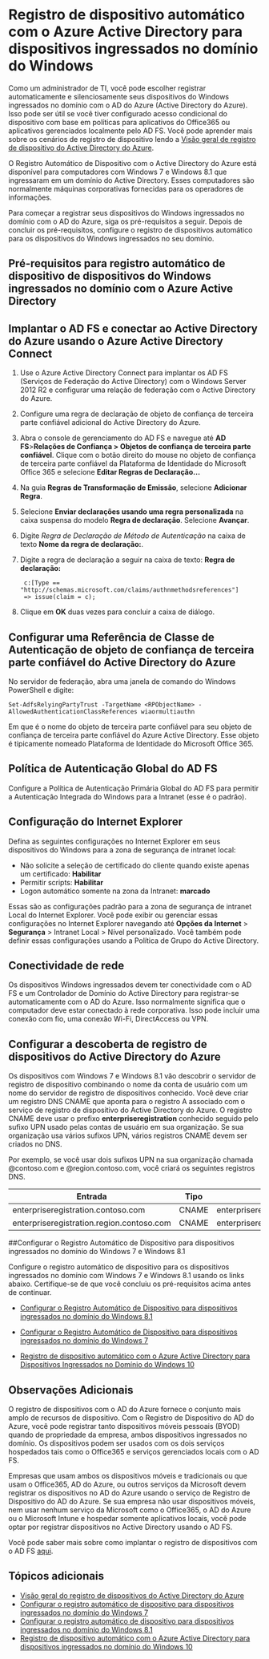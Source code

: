 <properties
	pageTitle="Registro de dispositivo automático com o Active Directory do Azure para dispositivos de domínio associado do Windows| Microsoft Azure"
	description="Administradores de TI podem optar para que seus dispositivos Windows ingressados no domínio registrem-se automaticamente e silenciosamente com o AD do Azure (Active Directory do Azure)."
	services="active-directory"
	documentationCenter=""
	authors="femila"
	manager="swadhwa"
	editor=""/>

<tags
	ms.service="active-directory"
	ms.workload="identity"
	ms.tgt_pltfrm="na"
	ms.devlang="na"
	ms.topic="article"
	ms.date="06/23/2016"
	ms.author="femila"/>

# Registro de dispositivo automático com o Azure Active Directory para dispositivos ingressados no domínio do Windows

Como um administrador de TI, você pode escolher registrar automaticamente e silenciosamente seus dispositivos do Windows ingressados no domínio com o AD do Azure (Active Directory do Azure). Isso pode ser útil se você tiver configurado acesso condicional do dispositivo com base em políticas para aplicativos do Office365 ou aplicativos gerenciados localmente pelo AD FS. Você pode aprender mais sobre os cenários de registro de dispositivo lendo a [Visão geral de registro de dispositivo do Active Directory do Azure](active-directory-conditional-access-device-registration-overview.md).

O Registro Automático de Dispositivo com o Active Directory do Azure está disponível para computadores com Windows 7 e Windows 8.1 que ingressaram em um domínio do Active Directory. Esses computadores são normalmente máquinas corporativas fornecidas para os operadores de informações.

Para começar a registrar seus dispositivos do Windows ingressados no domínio com o AD do Azure, siga os pré-requisitos a seguir. Depois de concluir os pré-requisitos, configure o registro de dispositivos automático para os dispositivos do Windows ingressados no seu domínio.

## Pré-requisitos para registro automático de dispositivo de dispositivos do Windows ingressados no domínio com o Azure Active Directory

Implantar o AD FS e conectar ao Active Directory do Azure usando o Azure Active Directory Connect
----------------------------------------------------------------------------------------------
1. Use o Azure Active Directory Connect para implantar os AD FS (Serviços de Federação do Active Directory) com o Windows Server 2012 R2 e configurar uma relação de federação com o Active Directory do Azure.
2. Configure uma regra de declaração de objeto de confiança de terceira parte confiável adicional do Active Directory do Azure.
3. Abra o console de gerenciamento do AD FS e navegue até **AD FS**>**Relações de Confiança > Objetos de confiança de terceira parte confiável**. Clique com o botão direito do mouse no objeto de confiança de terceira parte confiável da Plataforma de Identidade do Microsoft Office 365 e selecione **Editar Regras de Declaração...**
4. Na guia **Regras de Transformação de Emissão**, selecione **Adicionar Regra**.
5. Selecione **Enviar declarações usando uma regra personalizada** na caixa suspensa do modelo **Regra de declaração**. Selecione **Avançar**.
6. Digite *Regra de Declaração de Método de Autenticação* na caixa de texto **Nome da regra de declaração:**.
7. Digite a regra de declaração a seguir na caixa de texto: **Regra de declaração:**

        c:[Type == "http://schemas.microsoft.com/claims/authnmethodsreferences"]
        => issue(claim = c);

8. Clique em **OK** duas vezes para concluir a caixa de diálogo.

Configurar uma Referência de Classe de Autenticação de objeto de confiança de terceira parte confiável do Active Directory do Azure
-----------------------------------------------------------------------------------------------------
No servidor de federação, abra uma janela de comando do Windows PowerShell e digite:


  `Set-AdfsRelyingPartyTrust -TargetName <RPObjectName> -AllowedAuthenticationClassReferences wiaormultiauthn`

Em que <NomeDoObjetoRPO> é o nome do objeto de terceira parte confiável para seu objeto de confiança de terceira parte confiável do Azure Active Directory. Esse objeto é tipicamente nomeado Plataforma de Identidade do Microsoft Office 365.

Política de Autenticação Global do AD FS
-----------------------------------------------------------------------------
Configure a Política de Autenticação Primária Global do AD FS para permitir a Autenticação Integrada do Windows para a Intranet (esse é o padrão).


Configuração do Internet Explorer
------------------------------------------------------------------------------
Defina as seguintes configurações no Internet Explorer em seus dispositivos do Windows para a zona de segurança de intranet local:

- Não solicite a seleção de certificado do cliente quando existe apenas um certificado: **Habilitar**
- Permitir scripts: **Habilitar**
- Logon automático somente na zona da Intranet: **marcado**

Essas são as configurações padrão para a zona de segurança de intranet Local do Internet Explorer. Você pode exibir ou gerenciar essas configurações no Internet Explorer navegando até **Opções da Internet** > **Segurança** > Intranet Local > Nível personalizado. Você também pode definir essas configurações usando a Política de Grupo do Active Directory.

Conectividade de rede
-------------------------------------------------------------
Os dispositivos Windows ingressados devem ter conectividade com o AD FS e um Controlador de Domínio do Active Directory para registrar-se automaticamente com o AD do Azure. Isso normalmente significa que o computador deve estar conectado à rede corporativa. Isso pode incluir uma conexão com fio, uma conexão Wi-Fi, DirectAccess ou VPN.

## Configurar a descoberta de registro de dispositivos do Active Directory do Azure
Os dispositivos com Windows 7 e Windows 8.1 vão descobrir o servidor de registro de dispositivo combinando o nome da conta de usuário com um nome do servidor de registro de dispositivos conhecido. Você deve criar um registro DNS CNAME que aponta para o registro A associado com o serviço de registro de dispositivo do Active Directory do Azure. O registro CNAME deve usar o prefixo **enterpriseregistration** conhecido seguido pelo sufixo UPN usado pelas contas de usuário em sua organização. Se sua organização usa vários sufixos UPN, vários registros CNAME devem ser criados no DNS.

Por exemplo, se você usar dois sufixos UPN na sua organização chamada @contoso.com e @region.contoso.com, você criará os seguintes registros DNS.

| Entrada | Tipo | Endereço |
|-------------------------------------------|-------|------------------------------------|
| enterpriseregistration.contoso.com | CNAME | enterpriseregistration.windows.net |
| enterpriseregistration.region.contoso.com | CNAME | enterpriseregistration.windows.net |

##Configurar o Registro Automático de Dispositivo para dispositivos ingressados no domínio do Windows 7 e Windows 8.1

Configure o registro automático de dispositivo para os dispositivos ingressados no domínio com Windows 7 e Windows 8.1 usando os links abaixo. Certifique-se de que você concluiu os pré-requisitos acima antes de continuar.

* [Configurar o Registro Automático de Dispositivo para dispositivos ingressados no domínio do Windows 8.1](active-directory-conditional-access-automatic-device-registration-windows-8-1.md)

* [Configurar o Registro Automático de Dispositivo para dispositivos ingressados no domínio do Windows 7](active-directory-conditional-access-automatic-device-registration-windows7.md)

* [Registro de dispositivo automático com o Azure Active Directory para Dispositivos Ingressados no Domínio do Windows 10](active-directory-azureadjoin-devices-group-policy.md)

Observações Adicionais
--------------------------------------------------------------------

O registro de dispositivos com o AD do Azure fornece o conjunto mais amplo de recursos de dispositivo. Com o Registro de Dispositivo do AD do Azure, você pode registrar tanto dispositivos móveis pessoais (BYOD) quando de propriedade da empresa, ambos dispositivos ingressados no domínio. Os dispositivos podem ser usados com os dois serviços hospedados tais como o Office365 e serviços gerenciados locais com o AD FS.

Empresas que usam ambos os dispositivos móveis e tradicionais ou que usam o Office365, AD do Azure, ou outros serviços da Microsoft devem registrar os dispositivos no AD do Azure usando o serviço de Registro de Dispositivo do AD do Azure. Se sua empresa não usar dispositivos móveis, nem usar nenhum serviço da Microsoft como o Office365, o AD do Azure ou o Microsoft Intune e hospedar somente aplicativos locais, você pode optar por registrar dispositivos no Active Directory usando o AD FS.

Você pode saber mais sobre como implantar o registro de dispositivos com o AD FS [aqui](https://technet.microsoft.com/library/dn486831.aspx).

## Tópicos adicionais

- [Visão geral do registro de dispositivos do Active Directory do Azure](active-directory-conditional-access-device-registration-overview.md)
- [Configurar o registro automático de dispositivo para dispositivos ingressados no domínio do Windows 7](active-directory-conditional-access-automatic-device-registration-windows7.md)
- [Configurar o registro automático de dispositivo para dispositivos ingressados no domínio do Windows 8.1](active-directory-conditional-access-automatic-device-registration-windows-8-1.md)
- [Registro de dispositivo automático com o Azure Active Directory para dispositivos ingressados no domínio do Windows 10](active-directory-azureadjoin-devices-group-policy.md)

<!---HONumber=AcomDC_0629_2016-->